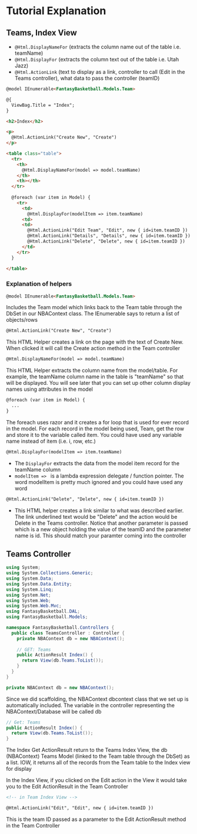# Tutorial Explanation

## Teams, Index View

- `@Html.DisplayNameFor` (extracts the column name out of the table i.e. teamName)
- `@Html.DisplayFor` (extracts the column text out of the table i.e. Utah Jazz)
- `@Html.ActionLink` (text to display as a link, controller to call (Edit in the Teams controller), what data to pass the controller (teamID)

```html
@model IEnumerable<FantasyBasketball.Models.Team>

@{
  ViewBag.Title = "Index";
}

<h2>Index</h2>

<p>
  @Html.ActionLink("Create New", "Create")
</p>

<table class="table">
  <tr>
    <th>
      @Html.DisplayNameFor(model => model.teamName)
    </th>
    <th></th>
  </tr>
  
  @foreach (var item in Model) {
    <tr>
      <td>
        @Html.DisplayFor(modelItem => item.teamName)
      <td>
      <td>
        @Html.ActionLink("Edit Team", "Edit", new { id=item.teamID }) | 
        @Html.ActionLink("Details", "Details", new { id=item.teamID }) | 
        @Html.ActionLink("Delete", "Delete", new { id=item.teamID })
      </td>
    </tr>
  }
  
</table>

```


### Explanation of helpers

```html
@model IEnumerable<FantasyBasketball.Models.Team>
```

Includes the Team model which links back to the Team table through the DbSet in our NBAContext class.  The IEnumerable says to return a list of objects/rows

```html
@Html.ActionLink("Create New", "Create")
```

This HTML Helper creates a link on the page with the text of Create New.  When clicked it will call the Create action method in the Team controller

```html
@Html.DisplayNameFor(model => model.teamName)
```

This HTML Helper extracts the column name from the model/table.  For example, the teamName column name in the table is "teamName" so that will be displayed.  You will see later that you can set up other column display names using attributes in the model

```html
@foreach (var item in Model) {
  ...
}
```

The foreach uses razor and it creates a for loop that is used for ever record in the model.  For each record in the model being used, Team, get the row and store it to the variable called item.  You could have used any variable name instead of item (i.e. i, row, etc.)

```html
@Html.DisplayFor(modelItem => item.teamName)
```

- The `DisplayFor` extracts the data from the model item record for the teamName column
- `modelItem => ` is a lambda expression delegate / function pointer.  The word modelItem is pretty much ignored and you could have used any word

```html
@Html.ActionLink("Delete", "Delete", new { id=item.teamID })
```

- This HTML helper creates a link similar to what was described earlier.  The link underlined text would be "Delete" and the action would be Delete in the Teams controller.  Notice that another parameter is passed which is a new object holding the value of the teamID and the parameter name is id.  This should match your paramter coming into the controller


## Teams Controller

```csharp
using System;
using System.Collections.Generic;
using System.Data;
using System.Data.Entity;
using System.Linq;
using System.Net;
using System.Web;
using System.Web.Mvc;
using FantasyBasketball.DAL;
using FantasyBasketball.Models;

namespace FantasyBasketball.Controllers {
  public class TeamsController : Controller {
    private NBAContext db = new NBAContext();
    
    // GET: Teams
    public ActionResult Index() {
      return View(db.Teams.ToList());
    }
  }
}
```

```csharp
private NBAContext db = new NBAContext();
```

Since we did scaffolding, the NBAContext dbcontext class that we set up is automatically included.  The variable in the controller representing the NBAContext/Database will be called db

```csharp
// Get: Teams
public ActionResult Index() {
  return View(db.Teams.ToList());
}
```
The Index Get ActionResult return to the Teams Index View, the db (NBAContext) Teams Model (linked to the Team table through the DbSet) as a list.  IOW, it returns all of the records from the Team table to the Index view for display


In the Index View, if you clicked on the Edit action in the View it would take you to the Edit ActionResult in the Team Controller

```html
<!-- in Team Index View -->

@Html.ActionLink("Edit", "Edit", new { id=item.teamID })
```

This is the team ID passed as a parameter to the Edit ActionResult method in the Team Controller
